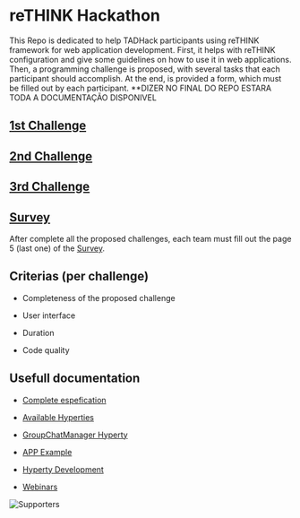 # reTHINK Hackathon

This Repo is dedicated to help TADHack participants using reTHINK framework for web application development. First, it helps with reTHINK configuration and give some guidelines on how to use it in web applications. Then, a programming challenge is proposed, with several tasks that each participant should accomplish. At the end, is provided a form, which must be filled out by each participant.
**DIZER NO FINAL DO REPO ESTARA TODA A DOCUMENTAÇÃO DISPONIVEL
 
## [1st Challenge](https://github.com/BernardoMG/dev-reTHINK-challenge/blob/master/1st%20Challenge.md)


## [2nd Challenge](https://github.com/BernardoMG/dev-reTHINK-challenge/blob/master/2nd%20Challenge.md)


## [3rd Challenge](https://github.com/BernardoMG/dev-reTHINK-Hackathon/blob/master/3rd%20Challenge.md)


## [Survey](https://docs.google.com/forms/d/e/1FAIpQLSeFt56Ura0zkTqg_VX9od_jBZtE3-2mt_urTFvxsoRuQ3uJRw/viewform) 

After complete all the proposed challenges, each team must fill out the page 5 (last one) of the [Survey](https://docs.google.com/forms/d/e/1FAIpQLSeFt56Ura0zkTqg_VX9od_jBZtE3-2mt_urTFvxsoRuQ3uJRw/viewform). 

## Criterias (per challenge)

 * Completeness of the proposed challenge
  
 * User interface 
 
 * Duration 
 
 * Code quality
 

## Usefull documentation

* [Complete espefication](https://github.com/reTHINK-project/specs)

* [Available Hyperties](https://github.com/reTHINK-project/dev-hyperty/tree/develop/docs)

* [GroupChatManager Hyperty](https://github.com/reTHINK-project/dev-hyperty/tree/develop/docs/group-chat-manager)

* [APP Example](https://github.com/reTHINK-project/dev-app/tree/develop)

* [Hyperty Development](https://github.com/reTHINK-project/dev-hyperty-toolkit/wiki/First-Hyperty-Development)

* [Webinars](https://www.youtube.com/channel/UC4xTKj2ZvhUyJosA_fLeAhg)
 
 
![Supporters](https://github.com/BernardoMG/dev-reTHINK-challenge/blob/master/Figures/Supporters.jpg) 

